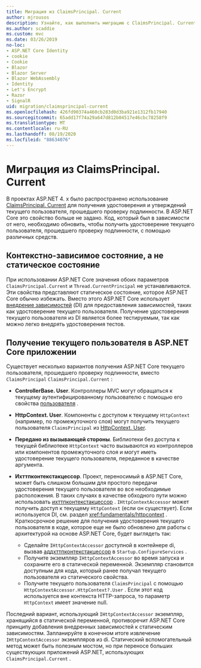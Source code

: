 ```yaml
---
title: Миграция из ClaimsPrincipal. Current
author: mjrousos
description: Узнайте, как выполнить миграцию с ClaimsPrincipal. Current, чтобы получить удостоверение текущего пользователя, прошедшего проверку подлинности, и утверждения в ASP.NET Core.
ms.author: scaddie
ms.custom: mvc
ms.date: 03/26/2019
no-loc:
- ASP.NET Core Identity
- cookie
- Cookie
- Blazor
- Blazor Server
- Blazor WebAssembly
- Identity
- Let's Encrypt
- Razor
- SignalR
uid: migration/claimsprincipal-current
ms.openlocfilehash: 426fd90374a460cb283d0d3ba921e1312fb17940
ms.sourcegitcommit: 65add17f74a29a647d812b04517e46cbc78258f9
ms.translationtype: MT
ms.contentlocale: ru-RU
ms.lasthandoff: 08/19/2020
ms.locfileid: "88634076"
---
```

# <a name="migrate-from-claimsprincipalcurrent"></a>Миграция из ClaimsPrincipal. Current

В проектах ASP.NET 4. x было распространено использование [ClaimsPrincipal. Current](/dotnet/api/system.security.claims.claimsprincipal.current) для получения удостоверения и утверждений текущего пользователя, прошедшего проверку подлинности. В ASP.NET Core это свойство больше не задано. Код, который был в зависимости от него, необходимо обновить, чтобы получить удостоверение текущего пользователя, прошедшего проверку подлинности, с помощью различных средств.

## <a name="context-specific-state-instead-of-static-state"></a>Контекстно-зависимое состояние, а не статическое состояние

При использовании ASP.NET Core значения обоих параметров `ClaimsPrincipal.Current` и `Thread.CurrentPrincipal` не устанавливаются. Эти свойства представляют статическое состояние, которое ASP.NET Core обычно избежать. Вместо этого ASP.NET Core использует [внедрение зависимостей](xref:fundamentals/dependency-injection) (DI) для предоставления зависимостей, таких как удостоверение текущего пользователя. Получение удостоверения текущего пользователя из DI является более тестируемым, так как можно легко внедрять удостоверения тестов.

## <a name="retrieve-the-current-user-in-an-aspnet-core-app"></a>Получение текущего пользователя в ASP.NET Core приложении

Существует несколько вариантов получения ASP.NET Core текущего пользователя, прошедшего проверку подлинности, вместо `ClaimsPrincipal` `ClaimsPrincipal.Current` :

* **ControllerBase. User**. Контроллеры MVC могут обращаться к текущему аутентифицированному пользователю с помощью его свойства [пользователя](/dotnet/api/microsoft.aspnetcore.mvc.controllerbase.user) .
* **HttpContext. User**. Компоненты с доступом к текущему `HttpContext` (например, по промежуточного слоя) могут получить текущего пользователя `ClaimsPrincipal` из [HttpContext. User](/dotnet/api/microsoft.aspnetcore.http.httpcontext.user).
* **Передано из вызывающей стороны**. Библиотеки без доступа к текущей библиотеке `HttpContext` часто вызываются из контроллеров или компонентов промежуточного слоя и могут иметь удостоверение текущего пользователя, переданное в качестве аргумента.
* **Ихттпконтекстакцессор**. Проект, переносимый в ASP.NET Core, может быть слишком большим для простого передачи удостоверения текущего пользователя во все необходимые расположения. В таких случаях в качестве обходного пути можно использовать [ихттпконтекстакцессор](/dotnet/api/microsoft.aspnetcore.http.ihttpcontextaccessor) . `IHttpContextAccessor` может получить доступ к текущему `HttpContext` (если он существует). Если используется DI, см. раздел <xref:fundamentals/httpcontext> . Краткосрочное решение для получения удостоверения текущего пользователя в коде, которое еще не было обновлено для работы с архитектурой на основе ASP.NET Core, будет выглядеть так:

  * Сделайте `IHttpContextAccessor` доступной в контейнере di, вызвав [аддхттпконтекстакцессор](https://github.com/aspnet/Hosting/issues/793) в `Startup.ConfigureServices` .
  * Получите экземпляр `IHttpContextAccessor` во время запуска и сохраните его в статической переменной. Экземпляр становится доступным для кода, который ранее получал текущего пользователя из статического свойства.
  * Получите текущего пользователя `ClaimsPrincipal` с помощью `HttpContextAccessor.HttpContext?.User` . Если этот код используется вне контекста HTTP-запроса, то параметр `HttpContext` имеет значение null.

Последний вариант, использующий `IHttpContextAccessor` экземпляр, хранящийся в статической переменной, противоречит ASP.NET Core принципу добавления внедренных зависимостей к статическим зависимостям. Запланируйте в конечном итоге извлечение `IHttpContextAccessor` экземпляров из di. Статический вспомогательный метод может быть полезным мостом, но при переносе больших существующих приложений ASP.NET, использующих `ClaimsPrincipal.Current` .
